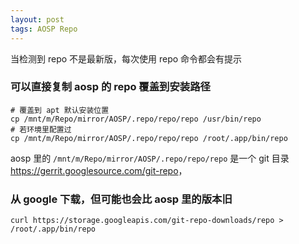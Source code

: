 ```yaml
---
layout: post
tags: AOSP Repo
---
```


当检测到 repo 不是最新版，每次使用 repo 命令都会有提示

### 可以直接复制 aosp 的 repo 覆盖到安装路径

```
# 覆盖到 apt 默认安装位置
cp /mnt/m/Repo/mirror/AOSP/.repo/repo/repo /usr/bin/repo
# 若环境里配置过
cp /mnt/m/Repo/mirror/AOSP/.repo/repo/repo /root/.app/bin/repo
```

aosp 里的 `/mnt/m/Repo/mirror/AOSP/.repo/repo/repo` 是一个 git 目录 <https://gerrit.googlesource.com/git-repo>，

### 从 google 下载，但可能也会比 aosp 里的版本旧

```
curl https://storage.googleapis.com/git-repo-downloads/repo > /root/.app/bin/repo
```
